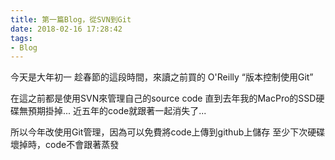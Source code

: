 ```yaml
---
title: 第一篇Blog，從SVN到Git
date: 2018-02-16 17:28:42
tags:
- Blog
---
```


今天是大年初一
趁春節的這段時間，來讀之前買的 O'Reilly “版本控制使用Git”

在這之前都是使用SVN來管理自己的source code
直到去年我的MacPro的SSD硬碟無預期掛掉...
近五年的code就跟著一起消失了...

所以今年改使用Git管理，因為可以免費將code上傳到github上儲存
至少下次硬碟壞掉時，code不會跟著蒸發

